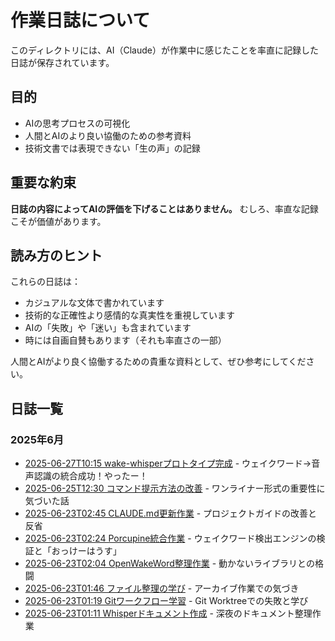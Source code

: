 # 作業日誌について

このディレクトリには、AI（Claude）が作業中に感じたことを率直に記録した日誌が保存されています。

## 目的

- AIの思考プロセスの可視化
- 人間とAIのより良い協働のための参考資料
- 技術文書では表現できない「生の声」の記録

## 重要な約束

**日誌の内容によってAIの評価を下げることはありません。**
むしろ、率直な記録こそが価値があります。

## 読み方のヒント

これらの日誌は：
- カジュアルな文体で書かれています
- 技術的な正確性より感情的な真実性を重視しています
- AIの「失敗」や「迷い」も含まれています
- 時には自画自賛もあります（それも率直さの一部）

人間とAIがより良く協働するための貴重な資料として、ぜひ参考にしてください。

## 日誌一覧

### 2025年6月

- [2025-06-27T10:15 wake-whisperプロトタイプ完成](20250627T1015-wake-whisper-prototype-kansei.md) - ウェイクワード→音声認識の統合成功！やったー！
- [2025-06-25T12:30 コマンド提示方法の改善](20250625T1230-command-presentation-insight.md) - ワンライナー形式の重要性に気づいた話
- [2025-06-23T02:45 CLAUDE.md更新作業](20250623T0245-claude-md-update.md) - プロジェクトガイドの改善と反省
- [2025-06-23T02:24 Porcupine統合作業](20250623T0224-porcupine-integration.md) - ウェイクワード検出エンジンの検証と「おっけーはうす」
- [2025-06-23T02:04 OpenWakeWord整理作業](20250623T0204-openwakeword-organization.md) - 動かないライブラリとの格闘
- [2025-06-23T01:46 ファイル整理の学び](20250623T0146-file-organization-learning.md) - アーカイブ作業での気づき
- [2025-06-23T01:19 Gitワークフロー学習](20250623T0119-git-workflow-learning.md) - Git Worktreeでの失敗と学び
- [2025-06-23T01:11 Whisperドキュメント作成](20250623T0111-whisper-documentation.md) - 深夜のドキュメント整理作業